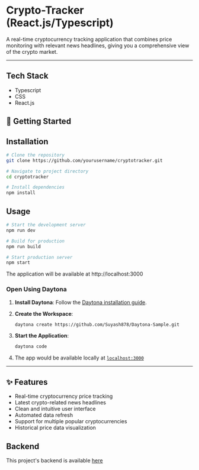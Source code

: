 # Crypto-Tracker (React.js/Typescript)

A real-time cryptocurrency tracking application that combines price monitoring with relevant news headlines, giving you a comprehensive view of the crypto market.

---

## Tech Stack
- Typescript
- CSS
- React.js


## 🚀 Getting Started  

## Installation

```bash
# Clone the repository
git clone https://github.com/yourusername/cryptotracker.git

# Navigate to project directory
cd cryptotracker

# Install dependencies
npm install
```

## Usage

```bash
# Start the development server
npm run dev

# Build for production
npm run build

# Start production server
npm start
```
The application will be available at http://localhost:3000

### Open Using Daytona  

1. **Install Daytona**: Follow the [Daytona installation guide](https://www.daytona.io/docs/installation/installation/).  
2. **Create the Workspace**:  
   ```bash  
   daytona create https://github.com/Suyash878/Daytona-Sample.git 
   ```  

4. **Start the Application**:  
   ```bash  
   daytona code
   ```  

5. The app would be available locally at [`localhost:3000`](http://localhost:3000)

---

## ✨ Features  

- Real-time cryptocurrency price tracking
- Latest crypto-related news headlines
- Clean and intuitive user interface
- Automated data refresh
- Support for multiple popular cryptocurrencies
- Historical price data visualization

## Backend

This project's backend is available [here](https://github.com/Suyash878/Web_Scraper_For_crypto)
